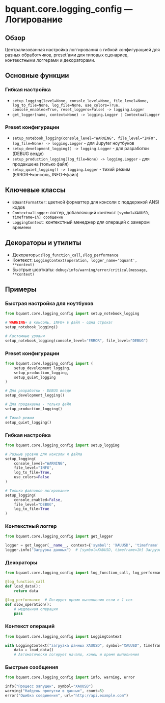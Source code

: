 # bquant.core.logging_config — Логирование

## Обзор

Централизованная настройка логгирования с гибкой конфигурацией для разных обработчиков, preset'ами для типовых сценариев, контекстными логгерами и декораторами.

## Основные функции

### Гибкая настройка
- `setup_logging(level=None, console_level=None, file_level=None, log_to_file=None, log_file=None, use_colors=True, console_enabled=True, reset_loggers=False) -> logging.Logger`
- `get_logger(name, context=None) -> logging.Logger | ContextualLogger`

### Preset конфигурации
- `setup_notebook_logging(console_level="WARNING", file_level="INFO", log_file=None) -> logging.Logger` - для Jupyter ноутбуков
- `setup_development_logging() -> logging.Logger` - для разработки (DEBUG везде)
- `setup_production_logging(log_file=None) -> logging.Logger` - для продакшена (только файл)
- `setup_quiet_logging() -> logging.Logger` - тихий режим (ERROR→консоль, INFO→файл)

## Ключевые классы

- `BQuantFormatter`: цветной форматтер для консоли с поддержкой ANSI кодов
- `ContextualLogger`: логгер, добавляющий контекст `[symbol=XAUUSD, timeframe=1h] сообщение`
- `LoggingContext`: контекстный менеджер для операций с замером времени

## Декораторы и утилиты

- Декораторы: `@log_function_call`, `@log_performance`
- Контекст: `LoggingContext(operation, logger_name='bquant', **context)`
- Быстрые шорткаты: `debug/info/warning/error/critical(message, **context)`

## Примеры

### Быстрая настройка для ноутбуков
```python
from bquant.core.logging_config import setup_notebook_logging

# WARNING+ в консоль, INFO+ в файл - одна строка!
setup_notebook_logging()

# Кастомные уровни
setup_notebook_logging(console_level="ERROR", file_level="DEBUG")
```

### Preset конфигурации
```python
from bquant.core.logging_config import (
    setup_development_logging,
    setup_production_logging,
    setup_quiet_logging
)

# Для разработки - DEBUG везде
setup_development_logging()

# Для продакшена - только файл
setup_production_logging()

# Тихий режим
setup_quiet_logging()
```

### Гибкая настройка
```python
from bquant.core.logging_config import setup_logging

# Разные уровни для консоли и файла
setup_logging(
    console_level="WARNING",
    file_level="INFO",
    log_to_file=True,
    use_colors=False
)

# Только файловое логирование
setup_logging(
    console_enabled=False,
    file_level="DEBUG",
    log_to_file=True
)
```

### Контекстный логгер
```python
from bquant.core.logging_config import get_logger

logger = get_logger(__name__, context={'symbol': 'XAUUSD', 'timeframe': '1h'})
logger.info("Загрузка данных")  # [symbol=XAUUSD, timeframe=1h] Загрузка данных
```

### Декораторы
```python
from bquant.core.logging_config import log_function_call, log_performance

@log_function_call
def load_data():
    return data

@log_performance  # Логирует время выполнения если > 1 сек
def slow_operation():
    # медленная операция
    pass
```

### Контекст операций
```python
from bquant.core.logging_config import LoggingContext

with LoggingContext("загрузка данных XAUUSD", symbol="XAUUSD", timeframe="1h"):
    data = load_data()
    # Автоматически логирует начало, конец и время выполнения
```

### Быстрые сообщения
```python
from bquant.core.logging_config import info, warning, error

info("Процесс запущен", symbol="XAUUSD")
warning("Найдены пропуски в данных", count=5)
error("Ошибка соединения", url="http://api.example.com")
```
